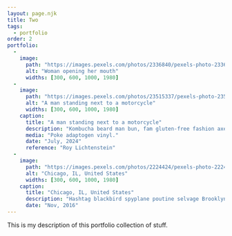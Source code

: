 ```yaml
---
layout: page.njk
title: Two
tags:
  - portfolio
order: 2
portfolio:
  - 
    image:
      path: "https://images.pexels.com/photos/2336840/pexels-photo-2336840.jpeg"
      alt: "Woman opening her mouth"
      widths: [300, 600, 1000, 1980]
  -
    image:
      path: "https://images.pexels.com/photos/23515337/pexels-photo-23515337/free-photo-of-a-man-standing-next-to-a-motorcycle.jpeg"
      alt: "A man standing next to a motorcycle"
      widths: [300, 600, 1000, 1980]
    caption:
      title: "A man standing next to a motorcycle"
      description: "Kombucha beard man bun, fam gluten-free fashion axe brunch cold-pressed keffiyeh vinyl marfa disrupt cronut."
      media: "Poke adaptogen vinyl."
      date: "July, 2024"
      reference: "Roy Lichtenstein"
  -
    image:
      path: "https://images.pexels.com/photos/2224424/pexels-photo-2224424.jpeg"
      alt: "Chicago, IL, United States"
      widths: [300, 600, 1000, 1980]
    caption:
      title: "Chicago, IL, United States"
      description: "Hashtag blackbird spyplane poutine selvage Brooklyn XOXO artisan big mood poke."
      date: "Nov, 2016"
---
```


This is my description of this portfolio collection of stuff.
